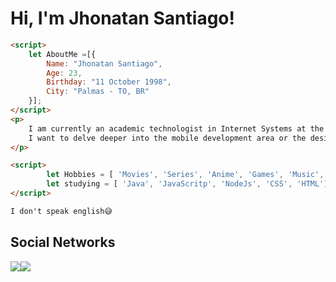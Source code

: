 # Hi, I'm Jhonatan Santiago! 

````html
<script>
    let AboutMe =[{
    	Name: "Jhonatan Santiago",
    	Age: 23,
    	Birthday: "11 October 1998",
    	City: "Palmas - TO, BR"   
	}];
</script>
<p>   
	I am currently an academic technologist in Internet Systems at the Federal Institute of Tocantins - Campus Palmas.
	I want to delve deeper into the mobile development area or the design area, UI/UX.
</p>

<script>
		let Hobbies = [ 'Movies', 'Series', 'Anime', 'Games', 'Music', 'Podcast', 'Cinema', 'Eating', 'Pets'] ;	
    	let studying = [ 'Java', 'JavaScritp', 'NodeJs', 'CSS', 'HTML'];
</script>

I don't speak english😅
````

## Social Networks

[<img src="https://img.shields.io/badge/linkedin-%230077B5.svg?&style=flat-square&logo=LinkedIn&logoColor=white" />](https://cliolink.com/linkedin_jhonatan_santiago)[<img src="https://img.shields.io/badge/instagram-%23E4405F.svg?&style=flat-square&logo=instagram&logoColor=white" />](https://cliolink.com/instagram.com_jhonatan_ssantiago)

